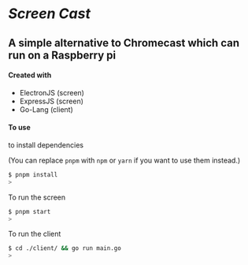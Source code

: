 # **_Screen Cast_**  
A simple alternative to Chromecast which can run on a Raspberry pi
---

#### Created with
* ElectronJS (screen)
* ExpressJS (screen)
* Go-Lang (client)

#### To use

to install dependencies

(You can replace `pnpm` with `npm` or `yarn` if you want to use them instead.)

```sh
$ pnpm install
>
```

To run the screen

```sh
$ pnpm start
>
```

To run the client

```sh
$ cd ./client/ && go run main.go
>
```
